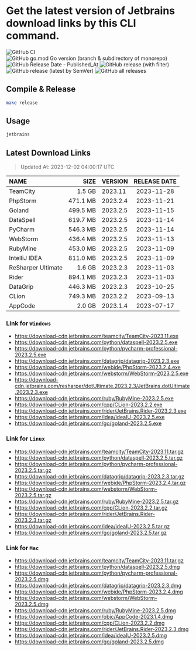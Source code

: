 # Get the latest version of Jetbrains download links by this CLI command.

![GitHub CI](https://github.com/designinlife/jetbrains/actions/workflows/ci.yml/badge.svg)
![GitHub go.mod Go version (branch & subdirectory of monorepo)](https://img.shields.io/github/go-mod/go-version/designinlife/jetbrains/master)
![GitHub Release Date - Published_At](https://img.shields.io/github/release-date/designinlife/jetbrains)
![GitHub release (with filter)](https://img.shields.io/github/v/release/designinlife/jetbrains)
![GitHub release (latest by SemVer)](https://img.shields.io/github/downloads/designinlife/jetbrains/v1.1.10/total)
![GitHub all releases](https://img.shields.io/github/downloads/designinlife/jetbrains/total)

## Compile & Release

```bash
make release
```

## Usage

```bash
jetbrains
```

## Latest Download Links

> Updated At: 2023-12-02 04:00:17 UTC

| NAME | SIZE | VERSION | RELEASE DATE |
| :-- | --: | :-- | :--: |
| TeamCity | 1.5 GB | 2023.11 | 2023-11-28 |
| PhpStorm | 471.1 MB | 2023.2.4 | 2023-11-21 |
| Goland | 499.5 MB | 2023.2.5 | 2023-11-15 |
| DataSpell | 619.7 MB | 2023.2.5 | 2023-11-14 |
| PyCharm | 546.3 MB | 2023.2.5 | 2023-11-14 |
| WebStorm | 436.4 MB | 2023.2.5 | 2023-11-13 |
| RubyMine | 453.0 MB | 2023.2.5 | 2023-11-09 |
| IntelliJ IDEA | 811.0 MB | 2023.2.5 | 2023-11-09 |
| ReSharper Ultimate | 1.6 GB | 2023.2.3 | 2023-11-03 |
| Rider | 894.1 MB | 2023.2.3 | 2023-11-03 |
| DataGrip | 446.3 MB | 2023.2.3 | 2023-10-25 |
| CLion | 749.3 MB | 2023.2.2 | 2023-09-13 |
| AppCode | 2.0 GB | 2023.1.4 | 2023-07-17 |

### Link for `Windows`

* <https://download-cdn.jetbrains.com/teamcity/TeamCity-2023.11.exe>
* <https://download-cdn.jetbrains.com/python/dataspell-2023.2.5.exe>
* <https://download-cdn.jetbrains.com/python/pycharm-professional-2023.2.5.exe>
* <https://download-cdn.jetbrains.com/datagrip/datagrip-2023.2.3.exe>
* <https://download-cdn.jetbrains.com/webide/PhpStorm-2023.2.4.exe>
* <https://download-cdn.jetbrains.com/webstorm/WebStorm-2023.2.5.exe>
* <https://download-cdn.jetbrains.com/resharper/dotUltimate.2023.2.3/JetBrains.dotUltimate.2023.2.3.exe>
* <https://download-cdn.jetbrains.com/ruby/RubyMine-2023.2.5.exe>
* <https://download-cdn.jetbrains.com/cpp/CLion-2023.2.2.exe>
* <https://download-cdn.jetbrains.com/rider/JetBrains.Rider-2023.2.3.exe>
* <https://download-cdn.jetbrains.com/idea/ideaIU-2023.2.5.exe>
* <https://download-cdn.jetbrains.com/go/goland-2023.2.5.exe>

### Link for `Linux`

* <https://download-cdn.jetbrains.com/teamcity/TeamCity-2023.11.tar.gz>
* <https://download-cdn.jetbrains.com/python/dataspell-2023.2.5.tar.gz>
* <https://download-cdn.jetbrains.com/python/pycharm-professional-2023.2.5.tar.gz>
* <https://download-cdn.jetbrains.com/datagrip/datagrip-2023.2.3.tar.gz>
* <https://download-cdn.jetbrains.com/webide/PhpStorm-2023.2.4.tar.gz>
* <https://download-cdn.jetbrains.com/webstorm/WebStorm-2023.2.5.tar.gz>
* <https://download-cdn.jetbrains.com/ruby/RubyMine-2023.2.5.tar.gz>
* <https://download-cdn.jetbrains.com/cpp/CLion-2023.2.2.tar.gz>
* <https://download-cdn.jetbrains.com/rider/JetBrains.Rider-2023.2.3.tar.gz>
* <https://download-cdn.jetbrains.com/idea/ideaIU-2023.2.5.tar.gz>
* <https://download-cdn.jetbrains.com/go/goland-2023.2.5.tar.gz>

### Link for `Mac`

* <https://download-cdn.jetbrains.com/teamcity/TeamCity-2023.11.tar.gz>
* <https://download-cdn.jetbrains.com/python/dataspell-2023.2.5.dmg>
* <https://download-cdn.jetbrains.com/python/pycharm-professional-2023.2.5.dmg>
* <https://download-cdn.jetbrains.com/datagrip/datagrip-2023.2.3.dmg>
* <https://download-cdn.jetbrains.com/webide/PhpStorm-2023.2.4.dmg>
* <https://download-cdn.jetbrains.com/webstorm/WebStorm-2023.2.5.dmg>
* <https://download-cdn.jetbrains.com/ruby/RubyMine-2023.2.5.dmg>
* <https://download-cdn.jetbrains.com/objc/AppCode-2023.1.4.dmg>
* <https://download-cdn.jetbrains.com/cpp/CLion-2023.2.2.dmg>
* <https://download-cdn.jetbrains.com/rider/JetBrains.Rider-2023.2.3.dmg>
* <https://download-cdn.jetbrains.com/idea/ideaIU-2023.2.5.dmg>
* <https://download-cdn.jetbrains.com/go/goland-2023.2.5.dmg>
